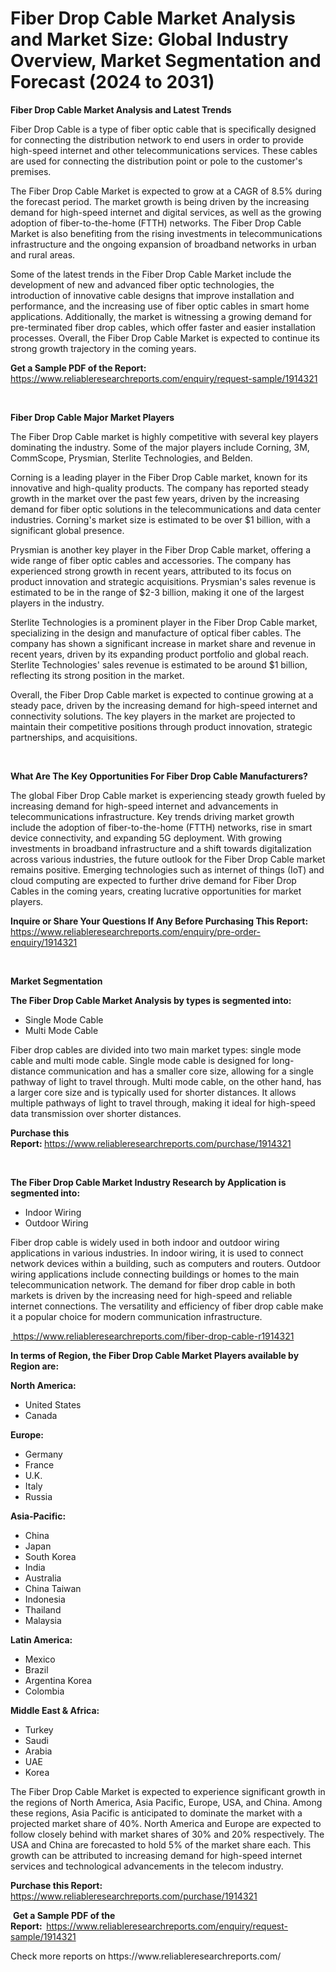 <p><h1>Fiber Drop Cable Market Analysis and Market Size: Global Industry Overview, Market Segmentation and Forecast (2024 to 2031)</h1></p><p><strong>Fiber Drop Cable Market Analysis and Latest Trends</strong></p>
<p><p>Fiber Drop Cable is a type of fiber optic cable that is specifically designed for connecting the distribution network to end users in order to provide high-speed internet and other telecommunications services. These cables are used for connecting the distribution point or pole to the customer's premises.</p><p>The Fiber Drop Cable Market is expected to grow at a CAGR of 8.5% during the forecast period. The market growth is being driven by the increasing demand for high-speed internet and digital services, as well as the growing adoption of fiber-to-the-home (FTTH) networks. The Fiber Drop Cable Market is also benefiting from the rising investments in telecommunications infrastructure and the ongoing expansion of broadband networks in urban and rural areas.</p><p>Some of the latest trends in the Fiber Drop Cable Market include the development of new and advanced fiber optic technologies, the introduction of innovative cable designs that improve installation and performance, and the increasing use of fiber optic cables in smart home applications. Additionally, the market is witnessing a growing demand for pre-terminated fiber drop cables, which offer faster and easier installation processes. Overall, the Fiber Drop Cable Market is expected to continue its strong growth trajectory in the coming years.</p></p>
<p><strong>Get a Sample PDF of the Report:&nbsp;</strong> <a href="https://www.reliableresearchreports.com/enquiry/request-sample/1914321">https://www.reliableresearchreports.com/enquiry/request-sample/1914321</a></p>
<p>&nbsp;</p>
<p><strong>Fiber Drop Cable Major Market Players</strong></p>
<p><p>The Fiber Drop Cable market is highly competitive with several key players dominating the industry. Some of the major players include Corning, 3M, CommScope, Prysmian, Sterlite Technologies, and Belden.</p><p>Corning is a leading player in the Fiber Drop Cable market, known for its innovative and high-quality products. The company has reported steady growth in the market over the past few years, driven by the increasing demand for fiber optic solutions in the telecommunications and data center industries. Corning's market size is estimated to be over $1 billion, with a significant global presence.</p><p>Prysmian is another key player in the Fiber Drop Cable market, offering a wide range of fiber optic cables and accessories. The company has experienced strong growth in recent years, attributed to its focus on product innovation and strategic acquisitions. Prysmian's sales revenue is estimated to be in the range of $2-3 billion, making it one of the largest players in the industry.</p><p>Sterlite Technologies is a prominent player in the Fiber Drop Cable market, specializing in the design and manufacture of optical fiber cables. The company has shown a significant increase in market share and revenue in recent years, driven by its expanding product portfolio and global reach. Sterlite Technologies' sales revenue is estimated to be around $1 billion, reflecting its strong position in the market.</p><p>Overall, the Fiber Drop Cable market is expected to continue growing at a steady pace, driven by the increasing demand for high-speed internet and connectivity solutions. The key players in the market are projected to maintain their competitive positions through product innovation, strategic partnerships, and acquisitions.</p></p>
<p>&nbsp;</p>
<p><strong>What Are The Key Opportunities For Fiber Drop Cable Manufacturers?</strong></p>
<p><p>The global Fiber Drop Cable market is experiencing steady growth fueled by increasing demand for high-speed internet and advancements in telecommunications infrastructure. Key trends driving market growth include the adoption of fiber-to-the-home (FTTH) networks, rise in smart device connectivity, and expanding 5G deployment. With growing investments in broadband infrastructure and a shift towards digitalization across various industries, the future outlook for the Fiber Drop Cable market remains positive. Emerging technologies such as internet of things (IoT) and cloud computing are expected to further drive demand for Fiber Drop Cables in the coming years, creating lucrative opportunities for market players.</p></p>
<p><strong>Inquire or Share Your Questions If Any Before Purchasing This Report:</strong> <a href="https://www.reliableresearchreports.com/enquiry/pre-order-enquiry/1914321">https://www.reliableresearchreports.com/enquiry/pre-order-enquiry/1914321</a></p>
<p>&nbsp;</p>
<p><strong>Market Segmentation</strong></p>
<p><strong>The Fiber Drop Cable Market Analysis by types is segmented into:</strong></p>
<p><ul><li>Single Mode Cable</li><li>Multi Mode Cable</li></ul></p>
<p><p>Fiber drop cables are divided into two main market types: single mode cable and multi mode cable. Single mode cable is designed for long-distance communication and has a smaller core size, allowing for a single pathway of light to travel through. Multi mode cable, on the other hand, has a larger core size and is typically used for shorter distances. It allows multiple pathways of light to travel through, making it ideal for high-speed data transmission over shorter distances.</p></p>
<p><strong>Purchase this Report:&nbsp;</strong><a href="https://www.reliableresearchreports.com/purchase/1914321">https://www.reliableresearchreports.com/purchase/1914321</a></p>
<p>&nbsp;</p>
<p><strong>The Fiber Drop Cable Market Industry Research by Application is segmented into:</strong></p>
<p><ul><li>Indoor Wiring</li><li>Outdoor Wiring</li></ul></p>
<p><p>Fiber drop cable is widely used in both indoor and outdoor wiring applications in various industries. In indoor wiring, it is used to connect network devices within a building, such as computers and routers. Outdoor wiring applications include connecting buildings or homes to the main telecommunication network. The demand for fiber drop cable in both markets is driven by the increasing need for high-speed and reliable internet connections. The versatility and efficiency of fiber drop cable make it a popular choice for modern communication infrastructure.</p></p>
<p><a href="https://www.reliableresearchreports.com/fiber-drop-cable-r1914321">&nbsp;https://www.reliableresearchreports.com/fiber-drop-cable-r1914321</a></p>
<p><strong>In terms of Region, the Fiber Drop Cable Market Players available by Region are:</strong></p>
<p>
    <p> <strong> North America: </strong>
        <ul>
            <li>United States</li>
            <li>Canada</li>
        </ul>
        </p> 
    <p> <strong> Europe: </strong>
        <ul>
            <li>Germany</li>
            <li>France</li>
            <li>U.K.</li>
            <li>Italy</li>
            <li>Russia</li>
        </ul>
        </p> 
    <p> <strong> Asia-Pacific: </strong>
        <ul>
            <li>China</li>
            <li>Japan</li>
            <li>South Korea</li>
            <li>India</li>
            <li>Australia</li>
            <li>China Taiwan</li>
            <li>Indonesia</li>
            <li>Thailand</li>
            <li>Malaysia</li>
        </ul>
        </p> 
    <p> <strong> Latin America: </strong>
        <ul>
            <li>Mexico</li>
            <li>Brazil</li>
            <li>Argentina Korea</li>
            <li>Colombia</li>
        </ul>
        </p> 
    <p> <strong> Middle East & Africa: </strong>
        <ul>
            <li>Turkey</li>
            <li>Saudi</li>
            <li>Arabia</li>
            <li>UAE</li>
            <li>Korea</li>
        </ul>
    </p>
    </p>
<p><p>The Fiber Drop Cable Market is expected to experience significant growth in the regions of North America, Asia Pacific, Europe, USA, and China. Among these regions, Asia Pacific is anticipated to dominate the market with a projected market share of 40%. North America and Europe are expected to follow closely behind with market shares of 30% and 20% respectively. The USA and China are forecasted to hold 5% of the market share each. This growth can be attributed to increasing demand for high-speed internet services and technological advancements in the telecom industry.</p></p>
<p><strong>Purchase this Report: </strong><a href="https://www.reliableresearchreports.com/purchase/1914321">https://www.reliableresearchreports.com/purchase/1914321</a></p>
<p>&nbsp;<strong>Get a Sample PDF of the Report:&nbsp;&nbsp;</strong><a href="https://www.reliableresearchreports.com/enquiry/request-sample/1914321">https://www.reliableresearchreports.com/enquiry/request-sample/1914321</a></p>
<p><strong></strong></p>
<p>Check more reports on https://www.reliableresearchreports.com/</p>